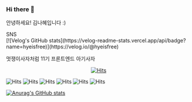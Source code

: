 ### Hi there 👋

<!--
**hyeisfree/hyeisfree** is a ✨ _special_ ✨ repository because its `README.md` (this file) appears on your GitHub profile.

Here are some ideas to get you started:

- 멋쟁이사자처럼 부산외대 11기 프론트엔드 아기사자
- 🌱 I’m currently learning ...
- 👯 I’m looking to collaborate on ...
- 🤔 I’m looking for help with ...
- 💬 Ask me about ...
- 📫 How to reach me: ...
- 😄 Pronouns: ...
- ⚡ Fun fact: ...
-->
안녕하세요! 김나혜입니다 :)

<div algin=center>SNS</div>
[![Velog's GitHub stats](https://velog-readme-stats.vercel.app/api/badge?name=hyeisfree)](https://velog.io/@hyeisfree) 

멋쟁이사자처럼 11기 프론트엔드 아기사자
<div align=center>

  [![Hits](https://hits.seeyoufarm.com/api/count/incr/badge.svg?url=https%3A%2F%2Fgithub.com%2Fzzsza)](https://hits.seeyoufarm.com) 
	
  </div>

![Hits](https://img.shields.io/badge/HTML5-E34F26?style=for-the-badge&logo=html5&logoColor=white)
![Hits](https://img.shields.io/badge/CSS-239120?&style=for-the-badge&logo=css3&logoColor=white)
![Hits](https://img.shields.io/badge/JavaScript-F7DF1E?style=for-the-badge&logo=JavaScript&logoColor=white)
![Hits](https://img.shields.io/badge/React-20232A?style=for-the-badge&logo=react&logoColor=61DAFB)
![Hits](https://img.shields.io/badge/styled--components-DB7093?style=for-the-badge&logo=styled-components&logoColor=white)
![Hits](https://img.shields.io/badge/GIT-E44C30?style=for-the-badge&logo=git&logoColor=white)

[![Anurag's GitHub stats](https://github-readme-stats.vercel.app/api?username=hyeisfree)](https://github.com/anuraghazra/github-readme-stats)
